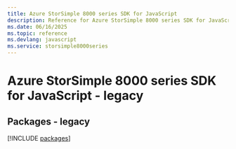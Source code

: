 ```yaml
---
title: Azure StorSimple 8000 series SDK for JavaScript
description: Reference for Azure StorSimple 8000 series SDK for JavaScript
ms.date: 06/16/2025
ms.topic: reference
ms.devlang: javascript
ms.service: storsimple8000series
---
```

# Azure StorSimple 8000 series SDK for JavaScript - legacy
## Packages - legacy
[!INCLUDE [packages](storsimple-8000-series-index.md)]